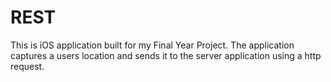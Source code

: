 REST
====
This is iOS application built for my Final Year Project.
The application captures a users location and sends it to the server application using a http request.
